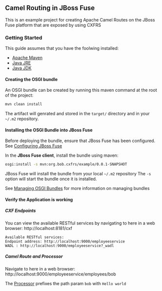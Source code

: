 ## Camel Routing in JBoss Fuse
This is an example project for creating Apache Camel Routes on the JBoss Fuse platform 
that are exposed by using CXFRS

### Getting Started
This guide assumes that you have the foolwing installed:
- [Apache Maven](https://maven.apache.org/download.cgi)
- [Java JRE](http://www.oracle.com/technetwork/java/javase/downloads/jre8-downloads-2133155.html)
- [Java JDK](http://www.oracle.com/technetwork/java/javase/downloads/jdk8-downloads-2133151.html)

#### Creating the OSGI bundle
An OSGI bundle can be created by running this maven command at the root of the project:
```bash
mvn clean install
```
The artifact will genrated and stored in the `target/` directory
and in your `~/.m2` repository.
#### Installing the OSGI Bundle into JBoss Fuse
Before deploying the bundle, ensure that JBoss Fuse has been configured. 
See [Configuring JBoss Fuse](docs/configuring-jboss-fuse.md)

In the **JBoss Fuse client**, install the bundle using maven:
```bash
osgi:install -s mvn:org.bob.cxfrs/example/0.0.1-SNAPSHOT
```
JBoss Fuse will install the bundle from your local `~/.m2` repository
The `-s` option will start the bundle once it is installed.

See [Managing OSGI Bundles](docs/managing-osgi-bundles.md) 
for more information on managing bundles

#### Verify the Application is working
##### CXF Endpoints
You can view the available RESTful services by navigating to here in a web browser: http://localhost:8181/cxf
```
Available RESTful services:
Endpoint address: http://localhost:9000/employeeservice
WADL : http://localhost:9000/employeeservice?_wadl
```
##### Camel Route and Processor
Navigate to here in a web browser: http://localhost:9000/employeeservice/employees/bob

The [Processor](src/main/java/org/bob/cxfrs/beans/EmployeeServiceProcessor.java) 
prefixes the path param `bob` with `Hello world`

